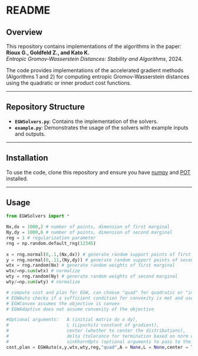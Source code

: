 # README  

## Overview  
This repository contains implementations of the algorithms in the paper:  
**Rioux G., Goldfeld Z., and Kato K.**  
*Entropic Gromov-Wasserstein Distances: Stability and Algorithms*, 2024.  

The code provides implementations of the accelerated gradient methods (Algorithms 1 and 2) for computing entropic Gromov-Wasserstein distances using the quadratic or inner product cost functions.  

---

## Repository Structure  
- **`EGWSolvers.py`**: Contains the implementation of the solvers.  
- **`example.py`**: Demonstrates the usage of the solvers with example inputs and outputs.  

---

## Installation  
To use the code, clone this repository and ensure you have [numpy](https://numpy.org/doc/stable/index.html) and [POT](https://pythonot.github.io/index.html) installed.

---

## Usage 

```python
from EGWSolvers import *

Nx,dx = 1000,2 # number of points, dimension of first marginal
Ny,dy = 1000,6 # number of points, dimension of second marginal
reg = 1 # regularization parameter
rng = np.random.default_rng(12345) 
 
x = rng.normal(0,.1,(Nx,dx)) # generate random support points of first marginal
y = rng.normal(0,.11,(Ny,dy)) # generate random support points of second marginal
wtx = rng.random(Nx) # generate random weights of first marginal
wtx/=np.sum(wtx) # normalize
wty = rng.random(Ny) # generate random weights of second marginal
wty/=np.sum(wty) # normalize

# compute cost and plan for EGW, can choose "quad" for quadratic or "inner" for inner product cost
# EGWAuto checks if a sufficient condition for convexity is met and uses the appropriate solver
# EGWConvex assumes the objective is convex
# EGWAdaptive does not assume convexity of the objective

#Optional arguments:   A (initial matrix dx x dy),
#                      L (Lipschitz constant of gradient),
#                      center (whether to center the distributions),
#                      delta (tolerance for termination based on norm of gradient),
#                      sinkhornOpts (optional arguments to pass to the POT sinkhorn method),
cost,plan = EGWAuto(x,y,wtx,wty,reg,"quad",A = None,L = None,center = True,delta = 1e-6,sinkhornOpts = {}) 
